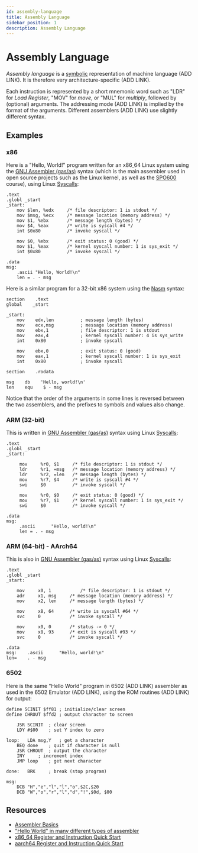 ```yaml
---
id: assembly-language
title: Assembly Language
sidebar_position: 1
description: Assembly Language
---
```


# Assembly Language

_Assembly language_ is a [symbolic](./symbol.md) representation of machine language (ADD LINK). It is therefore very architecture-specific (ADD LINK).

Each instruction is represented by a short mnemonic word such as "LDR" for _Load Register_, "MOV" for _move_, or "MUL" for _multiply_, followed by (optional) arguments. The addressing mode (ADD LINK) is implied by the format of the arguments. Different assemblers (ADD LINK) use slightly different syntax.

## Examples

### x86

Here is a "Hello, World!" program written for an x86_64 Linux system using the [GNU Assembler (gas/as)](https://sourceware.org/binutils/docs/as/) syntax (which is the main assembler used in open source projects such as the Linux kernel, as well as the [SPO600](../landing-page.md) course), using Linux [Syscalls](./syscalls.md):

```assembly
.text
.globl _start
_start:
    mov $len, %edx     /* file descriptor: 1 is stdout */ 
    mov $msg, %ecx     /* message location (memory address) */
    mov $1, %ebx       /* message length (bytes) */
    mov $4, %eax       /* write is syscall #4 */
    int $0x80          /* invoke syscall */

    mov $0, %ebx       /* exit status: 0 (good) */
    mov $1, %eax       /* kernel syscall number: 1 is sys_exit */
    int $0x80          /* invoke syscall */

.data
msg:
    .ascii "Hello, World!\n"
    len = . - msg
```

Here is a similar program for a 32-bit x86 system using the [Nasm](http://www.nasm.us/xdoc/2.11/html/nasmdoc1.html#section-1.1) syntax:

```assembly
section    .text
global    _start

_start:
    mov    edx,len          ; message length (bytes)
    mov    ecx,msg          ; message location (memory address)
    mov    ebx,1            ; file descriptor: 1 is stdout
    mov    eax,4            ; kernel syscall number: 4 is sys_write
    int    0x80             ; invoke syscall

    mov    ebx,0            ; exit status: 0 (good)
    mov    eax,1            ; kernel syscall number: 1 is sys_exit
    int    0x80             ; invoke syscall

section    .rodata

msg    db    'Hello, world!\n'
len    equ    $ - msg
```

Notice that the order of the arguments in some lines is reversed between the two assemblers, and the prefixes to symbols and values also change.

### ARM (32-bit)

This is written in [GNU Assembler (gas/as)](https://sourceware.org/binutils/docs/as/) syntax using Linux [Syscalls](./syscalls.md):

```assembly
.text
.globl _start
_start:

     mov     %r0, $1     /* file descriptor: 1 is stdout */
     ldr     %r1, =msg   /* message location (memory address) */
     ldr     %r2, =len   /* message length (bytes) */
     mov     %r7, $4     /* write is syscall #4 */
     swi     $0          /* invoke syscall */

     mov     %r0, $0     /* exit status: 0 (good) */
     mov     %r7, $1     /* kernel syscall number: 1 is sys_exit */
     swi     $0          /* invoke syscall */

.data
msg:
     .ascii      "Hello, world!\n"
     len = . - msg
```

### ARM (64-bit) - AArch64

This is also in [GNU Assembler (gas/as)](https://sourceware.org/binutils/docs/as/) syntax using Linux [Syscalls](./syscalls.md):

```assembly
.text
.globl _start
_start:

	mov     x0, 1           /* file descriptor: 1 is stdout */
	adr     x1, msg   	/* message location (memory address) */
 	mov     x2, len   	/* message length (bytes) */
 
 	mov     x8, 64     	/* write is syscall #64 */
	svc     0          	/* invoke syscall */

	mov     x0, 0     	/* status -> 0 */
	mov     x8, 93    	/* exit is syscall #93 */
	svc     0          	/* invoke syscall */

.data
msg: 	.ascii      "Hello, world!\n"
len= 	. - msg
```

### 6502

Here is the same "Hello World" program in 6502 (ADD LINK) assembler as used in the 6502 Emulator (ADD LINK), using the ROM routines (ADD LINK) for output:

```assembly
define SCINIT $ff81 ; initialize/clear screen
define CHROUT $ffd2 ; output character to screen

	JSR SCINIT	; clear screen
	LDY #$00	; set Y index to zero

loop:	LDA msg,Y	; get a character
	BEQ done	; quit if character is null
	JSR CHROUT	; output the character
	INY		; increment index
	JMP loop	; get next character

done:	BRK		; break (stop program)

msg:	
	DCB "H","e","l","l","o",$2C,$20
	DCB "W","o","r","l","d","!",$0d, $00
```

## Resources

- [Assembler Basics](./assembler-basics.md)
- ["Hello World" in many different types of assembler](http://leto.net/code/asm/hw_assembler.php)
- [x86_64 Register and Instruction Quick Start](./x86-64-register-and-instruction-quick-start.md)
- [aarch64 Register and Instruction Quick Start](./aarch64-register-and-instruction-quick-start.md)
